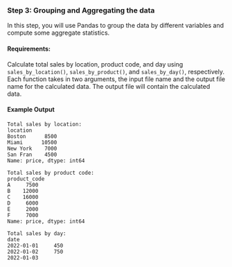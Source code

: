 ### Step 3: Grouping and Aggregating the data

In this step, you will use Pandas to group the data by different variables and compute some aggregate statistics.

#### Requirements:

Calculate total sales by location, product code, and day using `sales_by_location()`, `sales_by_product()`, and `sales_by_day()`, respectively. Each function takes in two arguments, the input file name and the output file name for the calculated data. The output file will contain the calculated data.

#### Example Output

```
Total sales by location:
location
Boston      8500
Miami      10500
New York    7000
San Fran    4500
Name: price, dtype: int64

Total sales by product code:
product_code
A     7500
B    12000
C    16000
D     6000
E     2000
F     7000
Name: price, dtype: int64

Total sales by day:
date
2022-01-01     450
2022-01-02     750
2022-01-03

```
